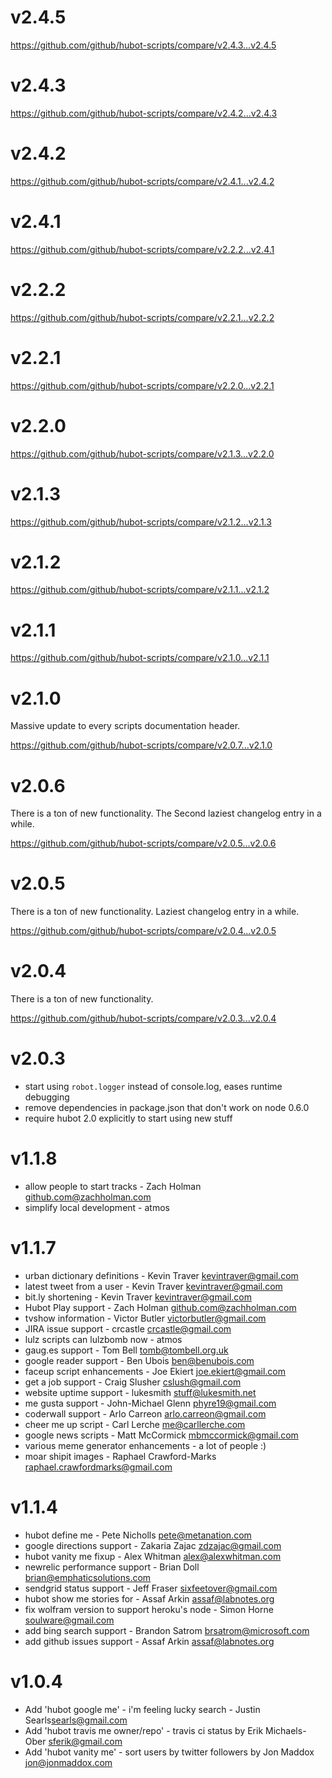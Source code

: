 v2.4.5
======
https://github.com/github/hubot-scripts/compare/v2.4.3...v2.4.5

v2.4.3
======
https://github.com/github/hubot-scripts/compare/v2.4.2...v2.4.3

v2.4.2
======

https://github.com/github/hubot-scripts/compare/v2.4.1...v2.4.2

v2.4.1
======

https://github.com/github/hubot-scripts/compare/v2.2.2...v2.4.1

v2.2.2
======

https://github.com/github/hubot-scripts/compare/v2.2.1...v2.2.2

v2.2.1
======

https://github.com/github/hubot-scripts/compare/v2.2.0...v2.2.1

v2.2.0
======

https://github.com/github/hubot-scripts/compare/v2.1.3...v2.2.0

v2.1.3
======

https://github.com/github/hubot-scripts/compare/v2.1.2...v2.1.3

v2.1.2
======

https://github.com/github/hubot-scripts/compare/v2.1.1...v2.1.2

v2.1.1
======

https://github.com/github/hubot-scripts/compare/v2.1.0...v2.1.1

v2.1.0
======

Massive update to every scripts documentation header.

https://github.com/github/hubot-scripts/compare/v2.0.7...v2.1.0


v2.0.6
======

There is a ton of new functionality. The Second laziest changelog entry in
a while.

https://github.com/github/hubot-scripts/compare/v2.0.5...v2.0.6

v2.0.5
======

There is a ton of new functionality. Laziest changelog entry in a while.

https://github.com/github/hubot-scripts/compare/v2.0.4...v2.0.5

v2.0.4
======

There is a ton of new functionality.

https://github.com/github/hubot-scripts/compare/v2.0.3...v2.0.4

v2.0.3
======

* start using `robot.logger` instead of console.log, eases runtime debugging
* remove dependencies in package.json that don't work on node 0.6.0
* require hubot 2.0 explicitly to start using new stuff

v1.1.8
======

* allow people to start tracks - Zach Holman <github.com@zachholman.com>
* simplify local development - atmos

v1.1.7
======

* urban dictionary definitions - Kevin Traver <kevintraver@gmail.com>
* latest tweet from a user - Kevin Traver <kevintraver@gmail.com>
* bit.ly shortening - Kevin Traver <kevintraver@gmail.com>
* Hubot Play support - Zach Holman <github.com@zachholman.com>
* tvshow information - Victor Butler <victorbutler@gmail.com>
* JIRA issue support - crcastle <crcastle@gmail.com>
* lulz scripts can lulzbomb now - atmos
* gaug.es support - Tom Bell <tomb@tombell.org.uk>
* google reader support - Ben Ubois <ben@benubois.com>
* faceup script enhancements - Joe Ekiert <joe.ekiert@gmail.com>
* get a job support - Craig Slusher <cslush@gmail.com>
* website uptime support - lukesmith <stuff@lukesmith.net>
* me gusta support - John-Michael Glenn <phyre19@gmail.com>
* coderwall support - Arlo Carreon <arlo.carreon@gmail.com>
* cheer me up script - Carl Lerche <me@carllerche.com>
* google news scripts - Matt McCormick <mbmccormick@gmail.com>
* various meme generator enhancements - a lot of people :)
* moar shipit images - Raphael Crawford-Marks <raphael.crawfordmarks@gmail.com>


v1.1.4
======

* hubot define me - Pete Nicholls <pete@metanation.com>
* google directions support - Zakaria Zajac <zdzajac@gmail.com>
* hubot vanity me fixup - Alex Whitman <alex@alexwhitman.com>
* newrelic performance support - Brian Doll <brian@emphaticsolutions.com>
* sendgrid status support - Jeff Fraser <sixfeetover@gmail.com>
* hubot show me stories for <project> - Assaf Arkin <assaf@labnotes.org>
* fix wolfram version to support heroku's node - Simon Horne <soulware@gmail.com>
* add bing search support - Brandon Satrom <brsatrom@microsoft.com>
* add github issues support - Assaf Arkin <assaf@labnotes.org>

v1.0.4
======

* Add 'hubot google me' - i'm feeling lucky search - Justin Searls<searls@gmail.com>
* Add 'hubot travis me owner/repo' - travis ci status by Erik Michaels-Ober <sferik@gmail.com>
* Add 'hubot vanity me' - sort users by twitter followers by Jon Maddox <jon@jonmaddox.com>
